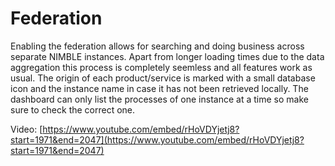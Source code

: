 # Federation

Enabling the federation allows for searching and doing business across separate NIMBLE instances.
Apart from longer loading times due to the data aggregation this process is completely seemless and all features work as usual.
The origin of each product/service is marked with a small database icon and the instance name in case it has not been retrieved locally.
The dashboard can only list the processes of one instance at a time so make sure to check the correct one.

Video: [https://www.youtube.com/embed/rHoVDYjetj8?start=1971&end=2047](https://www.youtube.com/embed/rHoVDYjetj8?start=1971&end=2047)